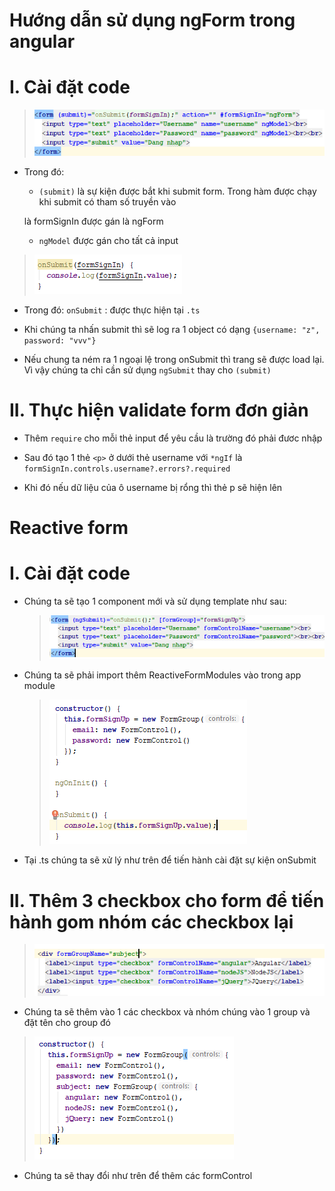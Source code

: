 Hướng dẫn sử dụng ngForm trong angular
============================

# I. Cài đặt code

  > ![Cai dat template](../img/angularform/hinh1.png)

  - Trong đó:
    
    + `(submit)` là sự kiện được bắt khi submit form. Trong hàm được chạy khi submit có tham số truyền vào
    
    là formSignIn được gán là ngForm

    + `ngModel` được gán cho tất cả input

  > ![Cai dat template](../img/angularform/hinh2.png)

  - Trong đó: `onSubmit` : được thực hiện tại `.ts`

  - Khi chúng ta nhấn submit thì sẽ log ra 1 object có dạng `{username: "z", password: "vvv"}`

  - Nếu chung ta ném ra 1 ngoại lệ trong onSubmit thì trang sẽ được load lại. Vì vậy chúng ta chỉ cần sử dụng `ngSubmit` thay cho `(submit)`

# II. Thực hiện validate form đơn giản

  - Thêm `require` cho mỗi thẻ input để yêu cầu là trường đó phải đươc nhập

  - Sau đó tạo 1 thẻ `<p>` ở dưới thẻ username với `*ngIf` là
   `formSignIn.controls.username?.errors?.required`

   - Khi đó nếu dữ liệu của ô username bị rổng thì thẻ p sẽ hiện lên

Reactive form
=================================

# I. Cài đặt code

  - Chúng ta sẽ tạo 1 component mới và sử dụng template như sau:
    
    > ![Cai dat template](../img/angularform/hinh3.png)

  - Chúng ta sẽ phải import thêm ReactiveFormModules vào trong app module

    > ![Cai dat template](../img/angularform/hinh4.png) 

  - Tại .ts chúng ta sẽ xử lý như trên để tiến hành cài đặt sự kiện onSubmit

# II. Thêm 3 checkbox cho form để tiến hành gom nhóm các checkbox lại

   > ![Cai dat template](../img/angularform/hinh5.png) 

  - Chúng ta sẽ thêm vào 1 các checkbox và nhóm chúng vào 1 group và đặt tên cho group đó

   > ![Cai dat template](../img/angularform/hinh6.png)

  - Chúng ta sẽ thay đổi như trên để thêm các formControl


   